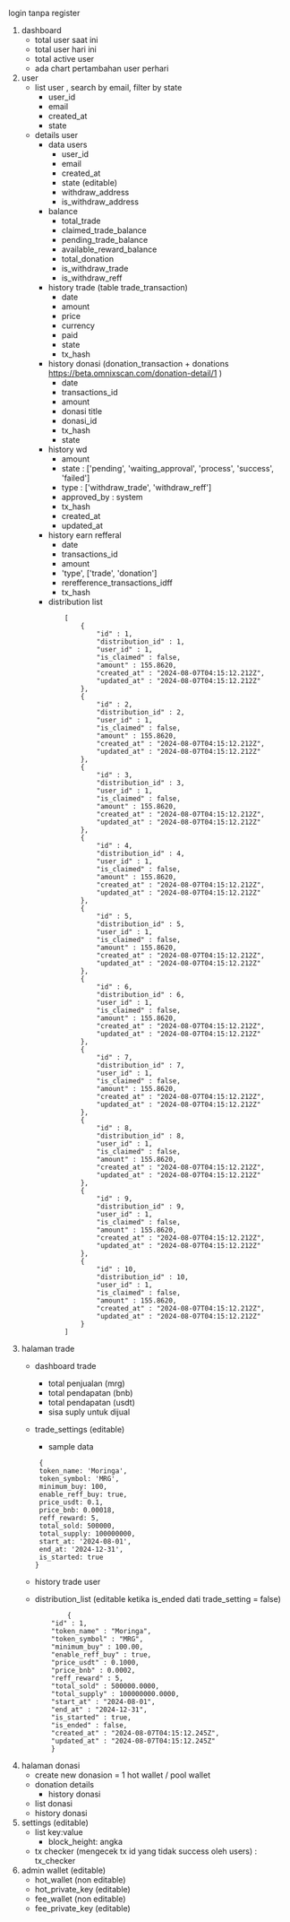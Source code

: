 
login tanpa register

1. dashboard
    - total user saat ini
    - total user hari ini
    - total active user
    - ada chart pertambahan user perhari
2. user
    - list user , search by email, filter by state
        - user_id
        - email
        - created_at
        - state
    - details user
        - data users
            - user_id
            - email
            - created_at
            - state (editable)
            - withdraw_address
            - is_withdraw_address
        - balance
            - total_trade
            - claimed_trade_balance
            - pending_trade_balance
            - available_reward_balance
            - total_donation
            - is_withdraw_trade
            - is_withdraw_reff
        - history trade (table trade_transaction)
            - date
            - amount
            - price
            - currency
            - paid
            - state
            - tx_hash
        - history donasi (donation_transaction + donations <https://beta.omnixscan.com/donation-detail/1> )
            - date
            - transactions_id
            - amount
            - donasi title
            - donasi_id
            - tx_hash
            - state
        - history wd
            - amount
            - state : ['pending', 'waiting_approval', 'process', 'success', 'failed']
            - type : ['withdraw_trade', 'withdraw_reff']
            - approved_by : system
            - tx_hash
            - created_at
            - updated_at
        - history earn refferal
            - date
            - transactions_id
            - amount
            - 'type', ['trade', 'donation']
            - rerefference_transactions_idff
            - tx_hash
        - distribution list 
            ```
                [
                    {
                        "id" : 1,
                        "distribution_id" : 1,
                        "user_id" : 1,
                        "is_claimed" : false,
                        "amount" : 155.8620,
                        "created_at" : "2024-08-07T04:15:12.212Z",
                        "updated_at" : "2024-08-07T04:15:12.212Z"
                    },
                    {
                        "id" : 2,
                        "distribution_id" : 2,
                        "user_id" : 1,
                        "is_claimed" : false,
                        "amount" : 155.8620,
                        "created_at" : "2024-08-07T04:15:12.212Z",
                        "updated_at" : "2024-08-07T04:15:12.212Z"
                    },
                    {
                        "id" : 3,
                        "distribution_id" : 3,
                        "user_id" : 1,
                        "is_claimed" : false,
                        "amount" : 155.8620,
                        "created_at" : "2024-08-07T04:15:12.212Z",
                        "updated_at" : "2024-08-07T04:15:12.212Z"
                    },
                    {
                        "id" : 4,
                        "distribution_id" : 4,
                        "user_id" : 1,
                        "is_claimed" : false,
                        "amount" : 155.8620,
                        "created_at" : "2024-08-07T04:15:12.212Z",
                        "updated_at" : "2024-08-07T04:15:12.212Z"
                    },
                    {
                        "id" : 5,
                        "distribution_id" : 5,
                        "user_id" : 1,
                        "is_claimed" : false,
                        "amount" : 155.8620,
                        "created_at" : "2024-08-07T04:15:12.212Z",
                        "updated_at" : "2024-08-07T04:15:12.212Z"
                    },
                    {
                        "id" : 6,
                        "distribution_id" : 6,
                        "user_id" : 1,
                        "is_claimed" : false,
                        "amount" : 155.8620,
                        "created_at" : "2024-08-07T04:15:12.212Z",
                        "updated_at" : "2024-08-07T04:15:12.212Z"
                    },
                    {
                        "id" : 7,
                        "distribution_id" : 7,
                        "user_id" : 1,
                        "is_claimed" : false,
                        "amount" : 155.8620,
                        "created_at" : "2024-08-07T04:15:12.212Z",
                        "updated_at" : "2024-08-07T04:15:12.212Z"
                    },
                    {
                        "id" : 8,
                        "distribution_id" : 8,
                        "user_id" : 1,
                        "is_claimed" : false,
                        "amount" : 155.8620,
                        "created_at" : "2024-08-07T04:15:12.212Z",
                        "updated_at" : "2024-08-07T04:15:12.212Z"
                    },
                    {
                        "id" : 9,
                        "distribution_id" : 9,
                        "user_id" : 1,
                        "is_claimed" : false,
                        "amount" : 155.8620,
                        "created_at" : "2024-08-07T04:15:12.212Z",
                        "updated_at" : "2024-08-07T04:15:12.212Z"
                    },
                    {
                        "id" : 10,
                        "distribution_id" : 10,
                        "user_id" : 1,
                        "is_claimed" : false,
                        "amount" : 155.8620,
                        "created_at" : "2024-08-07T04:15:12.212Z",
                        "updated_at" : "2024-08-07T04:15:12.212Z"
                    }
                ]
            ```
3. halaman trade
    - dashboard trade
        - total penjualan (mrg)
        - total pendapatan (bnb)
        - total pendapatan (usdt)
        - sisa suply untuk dijual
    - trade_settings (editable)
        - sample data

         ```
          {
          token_name: 'Moringa',
          token_symbol: 'MRG',
          minimum_buy: 100,
          enable_reff_buy: true,
          price_usdt: 0.1,
          price_bnb: 0.00018,
          reff_reward: 5,
          total_sold: 500000,
          total_supply: 100000000,
          start_at: '2024-08-01',
          end_at: '2024-12-31',
          is_started: true
        }
        ```

    - history trade user
    - distribution_list (editable ketika is_ended dati trade_setting = false)
        ```
                {
            "id" : 1,
            "token_name" : "Moringa",
            "token_symbol" : "MRG",
            "minimum_buy" : 100.00,
            "enable_reff_buy" : true,
            "price_usdt" : 0.1000,
            "price_bnb" : 0.0002,
            "reff_reward" : 5,
            "total_sold" : 500000.0000,
            "total_supply" : 100000000.0000,
            "start_at" : "2024-08-01",
            "end_at" : "2024-12-31",
            "is_started" : true,
            "is_ended" : false,
            "created_at" : "2024-08-07T04:15:12.245Z",
            "updated_at" : "2024-08-07T04:15:12.245Z"
            }
        ```
4. halaman donasi
    - create new donasion = 1 hot wallet / pool wallet
    - donation details
        - history donasi
    - list donasi
    - history donasi
5. settings (editable)
    - list key:value
        - block_height: angka
    - tx checker (mengecek tx id yang tidak success oleh users) : tx_checker
6. admin wallet (editable)
    - hot_wallet (non editable)
    - hot_private_key (editable)
    - fee_wallet (non editable)
    - fee_private_key (editable)
